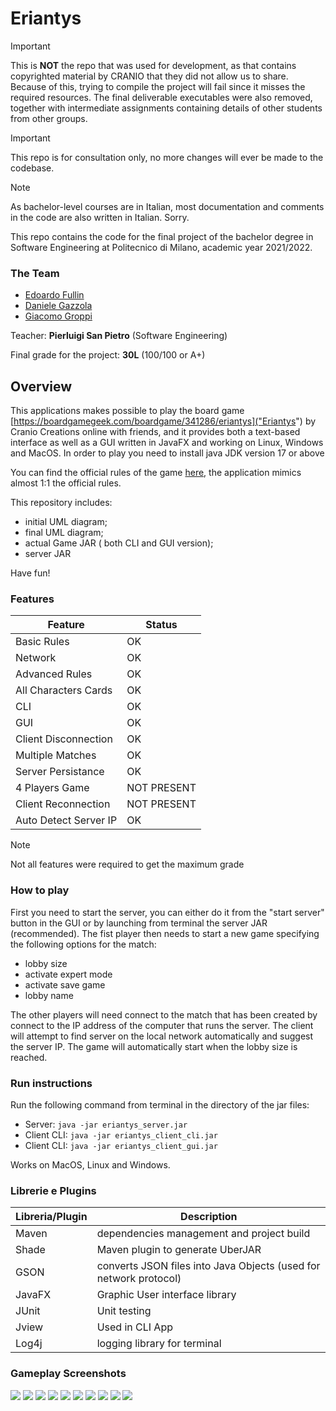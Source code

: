 # Eriantys 

> [!IMPORTANT]  
> This is **NOT** the repo that was used for development, as that contains copyrighted material by CRANIO that they did not allow us to share. Because of this, trying to compile the project will fail since it misses the required resources. The final deliverable executables were also removed, together with intermediate assignments containing details of other students from other groups.

> [!IMPORTANT]  
> This repo is for consultation only, no more changes will ever be made to the codebase.

> [!NOTE]  
> As bachelor-level courses are in Italian, most documentation and comments in the code are also written in Italian. Sorry.

This repo contains the code for the final project of the bachelor degree in Software Engineering at Politecnico di Milano, academic year 2021/2022. <br/>

### The Team
* [Edoardo Fullin](https://github.com/edofullin)
* [Daniele Gazzola](https://github.com/DanieleGazzola/DanieleGazzola)
* [Giacomo Groppi](https://github.com/GiacomoGroppii)

Teacher: **Pierluigi San Pietro** (Software Engineering)

Final grade for the project: **30L** (100/100 or A+)

## Overview

This applications makes possible to play the board game [https://boardgamegeek.com/boardgame/341286/eriantys]("Eriantys") by Cranio Creations online with friends, and it provides both a text-based interface as well as a GUI written in JavaFX and working on Linux, Windows and MacOS.
In order to play you need to install java JDK version 17 or above

You can find the official rules of the game [here](https://www.craniocreations.it/wp-content/uploads/2021/11/Eriantys_ITA_bassa.pdf), the application mimics almost 1:1 the official rules.

This repository includes:
* initial UML diagram;
* final UML diagram;
* actual Game JAR ( both CLI and GUI version);
* server JAR

Have fun!

### Features 

| Feature               | Status      |
| --------------------- | ----------- |
| Basic Rules           | OK          |
| Network               | OK          |
| Advanced Rules        | OK          |
| All Characters Cards  | OK          |
| CLI                   | OK          |
| GUI                   | OK          |
| Client Disconnection  | OK          |
| Multiple Matches      | OK          |
| Server Persistance    | OK          |
| 4 Players Game        | NOT PRESENT |
| Client Reconnection   | NOT PRESENT |
| Auto Detect Server IP | OK          |

> [!NOTE]  
> Not all features were required to get the maximum grade

### How to play
First you need to start the server, you can either do it from the "start server" button in the GUI or by launching from terminal the server JAR (recommended).
The fist player then needs to start a new game specifying the following options for the match:
* lobby size
* activate expert mode
* activate save game 
* lobby name

The other players will need connect to the match that has been created by connect to the IP address of the computer that runs the server.
The client will attempt to find server on the local network automatically and suggest the server IP. 
The game will automatically start when the lobby size is reached.

### Run instructions
Run the following command from terminal in the directory of the jar files:
- Server: `java -jar eriantys_server.jar` 
- Client CLI: `java -jar eriantys_client_cli.jar` 
- Client CLI: `java -jar eriantys_client_gui.jar`    

Works on MacOS, Linux and Windows.

### Librerie e Plugins

| Libreria/Plugin | Description                                                       |
| --------------- | ----------------------------------------------------------------- |
| Maven           | dependencies management and project build                         |
| Shade           | Maven plugin to generate UberJAR                                  |
| GSON            | converts JSON files into Java Objects (used for network protocol) |
| JavaFX          | Graphic User interface library                                    |
| JUnit           | Unit testing                                                      |
| Jview           | Used in CLI App                                                   |
| Log4j           | logging library for terminal                                      |

### Gameplay Screenshots
![](deliveries/final/img/LoginGUI.png?raw=true)
![](deliveries/final/img/connectionOption.png?raw=true)
![](deliveries/final/img/main2p.png?raw=true)
![](deliveries/final/img/main3p.png?raw=true)
![](deliveries/final/img/Assistant.png?raw=true)
![](deliveries/final/img/Character.png?raw=true)
![](deliveries/final/img/Island.png?raw=true)
![](deliveries/final/img/cli_move_student.png?raw=true)
![](deliveries/final/img/cli_move_mn.png?raw=true)
![](deliveries/final/img/cli_cloud.png?raw=true)
